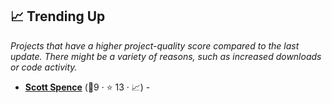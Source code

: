 ## 📈 Trending Up

_Projects that have a higher project-quality score compared to the last update. There might be a variety of reasons, such as increased downloads or code activity._

- <b><a href="https://scottspence.com/posts">Scott Spence</a></b> (🥈9 ·  ⭐ 13 · 📈) - 

